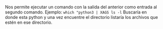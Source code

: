 Nos permite ejecutar un comando con la salida del anterior como entrada al segundo comando.
Ejemplo:
`which "python3 | XAGS ls -l`
Buscaría en donde esta python y una vez encuentre el directorio listaría los archivos que estén en ese directorio.